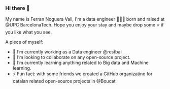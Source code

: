 ### Hi there 👋

<!--
**ferrannoguera/ferrannoguera** is a ✨ _special_ ✨ repository because its `README.md` (this file) appears on your GitHub profile.
-->
My name is Ferran Noguera Vall, I'm a data engineer 👨🏻‍💻 born and raised at @UPC BarcelonaTech. Hope you enjoy your stay and maybe drop some ⭐ if you like what you see.

A piece of myself:
- 🔭 I’m currently working as a Data engineer @restbai
- 👯 I’m looking to collaborate on any open-source project.
- 🌱 I’m currently learning anything related to Big data and Machine learning.
- ⚡ Fun fact: with some friends we created a GitHub organizatino for catalan related open-source projects in @Boucat

